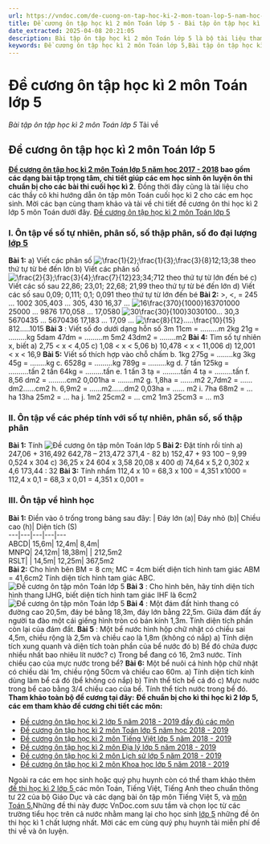 ```yaml
---
url: https://vndoc.com/de-cuong-on-tap-hoc-ki-2-mon-toan-lop-5-nam-hoc-2017-2018-6107
title: Đề cương ôn tập học kì 2 môn Toán lớp 5 - Bài tập ôn tập học kì 2 môn Toán lớp 5 - VnDoc.com
date_extracted: 2025-04-08 20:21:05
description: Bài tập ôn tập học kì 2 môn Toán lớp 5 là bộ tài liệu tham khảo hữu ích giúp các bạn học sinh ôn tập các dạng bài tập môn Toán học kì 2 lớp 5, chuẩn bị cho kì thi học kì 2 hiệu quả nhất.
keywords: Đề cương ôn tập học kì 2 môn Toán lớp 5,Bài tập ôn tập học kì 2 môn Toán lớp 5,Tài liệu ôn tập học kì II môn Toán lớp 5,ôn tập môn toán lớp 5,ôn thi học kì 2 môn toán lớp 5,ôn tập học kì 2 môn toán lớp 5,đề thi học kì 2 môn toán lớp 5,đề thi học kì 2 lớp 5
---
```


# Đề cương ôn tập học kì 2 môn Toán lớp 5
 _Bài tập ôn tập học kì 2 môn Toán lớp 5_
Tải về
## Đề cương ôn tập học kì 2 môn Toán lớp 5
**[Đề cương ôn tập học kì 2 môn Toán lớp 5 năm học 2017 - 2018](<https://vndoc.com/de-cuong-on-tap-hoc-ki-2-mon-toan-lop-5-nam-hoc-2017-2018-6107>) bao gồm các dạng bài tập trọng tâm, chi tiết giúp các em học sinh ôn luyện ôn thi chuẩn bị cho các bài thi cuối học kì 2**. Đồng thời đây cũng là tài liệu cho các thầy cô khi hướng dẫn ôn tập môn Toán cuối học kì 2 cho các em học sinh. Mời các bạn cùng tham khảo và tải về chi tiết đề cương ôn thi học kì 2 lớp 5 môn Toán dưới đây.
[Đề cương ôn tập học kì 2 môn Toán lớp 5](<https://vndoc.com/de-cuong-on-tap-hoc-ki-2-mon-toan-lop-5-123654>)
### I. Ôn tập về số tự nhiên, phân số, số thập phân, số đo đại lượng [lớp 5](<https://vndoc.com/tai-lieu-hoc-tap-lop5>)
**Bài 1:**
a\) Viết các phân số ![\\frac{1}{2};\\frac{1}{3};\\frac{3}{8}](https://i.vdoc.vn/data/image/blank.png)12;13;38 theo thứ tự từ bé đến lớn
b\) Viết các phân số ![\\frac{2}{3};\\frac{3}{4};\\frac{7}{12}](https://i.vdoc.vn/data/image/blank.png)23;34;712 theo thứ tự từ lớn đến bé
c\) Viết các số sau 22,86; 23,01; 22,68; 21,99 theo thứ tự từ bé đến lớn
d\) Viết các số sau 0,09; 0,111; 0,1; 0,091 theo thứ tự từ lớn đến bé
**Bài 2:** >, <, =
245 … 1002 305,403 … 305, 430 16,37 … ![16\\frac{370}{1000}](https://i.vdoc.vn/data/image/blank.png)163701000
25000 … 9876 170,058 … 17,0580 ![30\\frac{30}{100}](https://i.vdoc.vn/data/image/blank.png)3030100… 30,3
5670435 … 5670436 17,183 … 17,09 … ![\\frac{8}{12}.....\\frac{10}{15}](https://i.vdoc.vn/data/image/blank.png)812.....1015
**Bài 3** : Viết số đo dưới dạng hỗn số
3m 11cm = ………m 2kg 21g = ………kg
5dam 47dm = ………m 5m2 43dm2 = ……..m2
**Bài 4:** Tìm số tự nhiên x, biết
a\) 2,75 < x < 4,05 c\) 1,08 < x < 5,06
b\) 10,478 < x < 11,006 d\) 12,001 < x < 16,9
**Bài 5:** Viết số thích hợp vào chỗ chấm
b. 1kg 275g = ……..kg 3kg 45g = ……..kg
c. 6528g = ………kg 789g = ………kg
d. 7 tấn 125kg = ……….tấn 2 tấn 64kg = ………tấn
e. 1 tấn 3 tạ = ………tấn 4 tạ = ………tấn
f. 8,56 dm2 = ………cm2  0,001ha = ……..m2
g. 1,8ha = …….m2 2,7dm2 = ……dm2……cm2
h. 6,9m2 = …...m2……dm2  0,03ha = …… m2
i. 7ha 68m2 = … ha 13ha 25m2 = … ha
j. 1m2 25cm2 = … cm2 1m3 25cm3 = … m3
### II. Ôn tập về các phép tính với số tự nhiên, phân số, số thập phân
**Bài 1:** Tính
![Đề cương ôn tập môn Toán lớp 5](https://i.vdoc.vn/data/image/2018/04/04/de-cuong-on-tap-hoc-ki-2-mon-toan-lop-5-nam-hoc-2017-2018-a.jpg)
**Bài 2:** Đặt tính rồi tính
a\) 247,06 + 316,492 642,78 – 213,472 371,4 - 82
b\) 152,47 + 93 100 – 9,99 0,524 x 304
c\) 36,25 x 24 604 x 3,58 20,08 x 400
d\) 74,64 x 5,2 0,302 x 4,6 173,44 : 32
**Bài 3:** Tính nhẩm
112,4 x 10 = 68,3 x 100 = 4,351 x1000 =
112,4 x 0,1 = 68,3 x 0,01 = 4,351 x 0,001 =
### III. Ôn tập về hình học
**Bài 1:** Điền vào ô trống trong bảng sau đây:
| Đáy lớn \(a\)| Đáy nhỏ \(b\)| Chiều cao \(h\)| Diện tích \(S\)  
---|---|---|---|---  
ABCD| 15,6m| 12,4m| 8,4m|   
MNPQ| 24,12m| 18,38m| | 212,5m2  
RSLT| | 14,5m| 12,25m| 367,5m2  
**Bài 2:** Cho hình bên BM = 8 cm; MC = 4cm biết diện tích hình tam giác ABM = 41,6cm2 Tính diện tích hình tam giác ABC.
![Đề cương ôn tập môn Toán lớp 5](https://i.vdoc.vn/data/image/2018/04/04/de-cuong-on-tap-hoc-ki-2-mon-toan-lop-5-nam-hoc-2017-2018-b.jpg)
**Bài 3** : Cho hình bên, hãy tính diện tích hình thang IJHG, biết diện tích hình tam giác IHF là 6cm2
![Đề cương ôn tập môn Toán lớp 5](https://i.vdoc.vn/data/image/2018/04/04/de-cuong-on-tap-hoc-ki-2-mon-toan-lop-5-nam-hoc-2017-2018-c.jpg)
**Bài 4** : Một đám đất hình thang có đường cao 20,5m, đáy bé bằng 18,3m, đáy lớn bằng 22,5m. Giữa đám đất ấy người ta đào một cái giếng hình tròn có bán kính 1,3m. Tính diện tích phần còn lại của đám đất.
**Bài 5** : Một bể nước hình hộp chữ nhật có chiều sai 4,5m, chiều rộng là 2,5m và chiều cao là 1,8m \(không có nắp\)
a\) Tính diện tích xung quanh và diện tích toàn phần của bể nước đó
b\) Bể đó chứa được nhiều nhất bao nhiêu lít nước?
c\) Trong bể đang có 16, 2m3 nước. Tính chiều cao của mực nước trong bể?
**Bài 6:** Một bể nuôi cá hình hộp chữ nhật có chiều dài 1m, chiều rộng 50cm và chiều cao 60m.
a\) Tính diện tích kính dùng làm bể cá đó \(bể không có nắp\)
b\) Tính thể tích bể cá đó
c\) Mực nước trong bể cao bằng 3/4 chiều cao của bể. Tính thể tích nước trong bể đó.
**Tham khảo toàn bộ đề cương tại đây:**
**Để chuẩn bị cho kì thi học kì 2 lớp 5, các em tham khảo đề cương chi tiết các môn:**
  * [Đề cương ôn tập học kì 2 lớp 5 năm 2018 - 2019 đầy đủ các môn ](<https://vndoc.com/de-cuong-on-tap-hoc-ki-2-lop-5-168199>)
  * [Đề cương ôn tập học kì 2 môn Toán lớp 5 năm học 2018 - 2019](<https://vndoc.com/de-cuong-on-tap-hoc-ki-2-mon-toan-lop-5-nam-hoc-2018-2019-167761>)
  * [Đề cương ôn tập học kì 2 môn Tiếng Việt lớp 5 năm 2018 - 2019](<https://vndoc.com/de-cuong-on-tap-hoc-ki-2-mon-tieng-viet-lop-5-167758>)
  * [Đề cương ôn tập học kì 2 môn Địa lý lớp 5 năm 2018 - 2019](<https://vndoc.com/de-cuong-on-tap-hoc-ki-2-mon-dia-ly-lop-5-167607>)
  * [Đề cương ôn tập học kì 2 môn Lịch sử lớp 5 năm 2018 - 2019](<https://vndoc.com/de-cuong-on-tap-hoc-ki-2-mon-lich-su-lop-5-167207>)
  * [Đề cương ôn tập học kì 2 môn Khoa học lớp 5 năm 2018 - 2019](<https://vndoc.com/de-cuong-on-tap-hoc-ki-2-mon-khoa-hoc-lop-5-167199>)

Ngoài ra các em học sinh hoặc quý phụ huynh còn có thể tham khảo thêm [đề thi học kì 2 lớp 5 ](<https://vndoc.com/de-thi-hoc-ki-2-lop5>)các môn Toán, Tiếng Việt, Tiếng Anh theo chuẩn thông tư 22 của bộ Giáo Dục và các dạng bài ôn tập môn Tiếng Việt 5, và [môn Toán 5.](<https://vndoc.com/giai-bai-tap-lop5>)Những đề thi này được VnDoc.com sưu tầm và chọn lọc từ các trường tiểu học trên cả nước nhằm mang lại cho học sinh [lớp 5](<https://vndoc.com/tai-lieu-hoc-tap-lop5>) những đề ôn thi học kì 1 chất lượng nhất. Mời các em cùng quý phụ huynh tải miễn phí đề thi về và ôn luyện.
